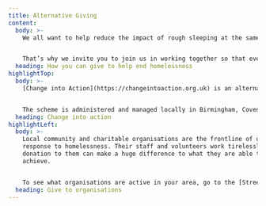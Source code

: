 ```yaml
---
title: Alternative Giving
content:
  body: >-
    We all want to help reduce the impact of rough sleeping at the same time as we work to reduce the numbers of people who end up living on the streets. One of the ways we can help in an effective way is by using 'alternative giving' schemes rather than giving money to people individually. 


    That’s why we invite you to join us in working together so that every member of the community can turn small change into big change.
  heading: How you can give to help end homelessness
highlightTop:
  body: >-
    [Change into Action](https://changeintoaction.org.uk) is an alternative giving scheme that provides a safe, easy and secure way to donate money to fund practical support for people who are or have been rough sleeping across the WMCA region. Change into Action brings together partners from key local organisations, such as specialist homelessness charities and street teams that work with individuals to identify practical measures that can really make a difference and help make that move away from the streets. 


    The scheme is administered and managed locally in Birmingham, Coventry, Dudley, Sandwell, Solihull and Walsall; with Wolverhampton having a similar initiative known as [Alternative Giving CIO](https://wolverhamptonchange.co.uk). 
  heading: Change into action
highlightLeft:
  body: >-
    Local community and charitable organisations are the frontline of our
    response to homelessness. Their staff and volunteers work tirelessly, and a
    donation to them can make a huge difference to what they are able to
    achieve.


    To see what organisations are active in your area, go to the [Street Support website](https://streetsupport.net/give-help).
  heading: Give to organisations
---
```

